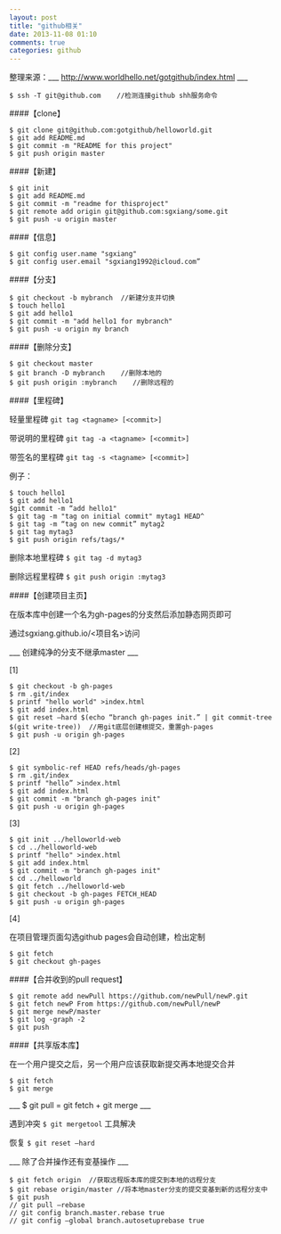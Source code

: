 ```yaml
---
layout: post
title: "github相关"
date: 2013-11-08 01:10
comments: true
categories: github
---
```

整理来源：___ http://www.worldhello.net/gotgithub/index.html ___


	$ ssh -T git@github.com    //检测连接github shh服务命令



####【clone】


	$ git clone git@github.com:gotgithub/helloworld.git
	$ git add README.md
	$ git commit -m "README for this project"
	$ git push origin master


####【新建】


	$ git init
	$ git add README.md
	$ git commit -m "readme for thisproject"
	$ git remote add origin git@github.com:sgxiang/some.git
	$ git push -u origin master




####【信息】


	$ git config user.name "sgxiang"
	$ git config user.email "sgxiang1992@icloud.com”




####【分支】


	$ git checkout -b mybranch  //新建分支并切换
	$ touch hello1
	$ git add hello1
	$ git commit -m "add hello1 for mybranch"
	$ git push -u origin my branch


####【删除分支】


	$ git checkout master
	$ git branch -D mybranch    //删除本地的
	$ git push origin :mybranch    //删除远程的


####【里程碑】


轻量里程碑 `git tag <tagname> [<commit>]`

带说明的里程碑 `git tag -a <tagname> [<commit>]`

带签名的里程碑 `git tag -s <tagname> [<commit>]`

例子：

	$ touch hello1
	$ git add hello1
	$git commit -m “add hello1"
	$ git tag -m "tag on initial commit" mytag1 HEAD^
	$ git tag -m “tag on new commit” mytag2
	$ git tag mytag3
	$ git push origin refs/tags/*


删除本地里程碑  `$ git tag -d mytag3`

删除远程里程碑  `$ git push origin :mytag3`






####【创建项目主页】


在版本库中创建一个名为gh-pages的分支然后添加静态网页即可

通过sgxiang.github.io/<项目名>访问


___ 创建纯净的分支不继承master ___

[1]

	$ git checkout -b gh-pages
	$ rm .git/index
	$ printf "hello world" >index.html
	$ git add index.html
	$ git reset —hard $(echo “branch gh-pages init.” | git commit-tree $(git write-tree))  //用git底层创建根提交，重置gh-pages
	$ git push -u origin gh-pages
	
[2]

	$ git symbolic-ref HEAD refs/heads/gh-pages
	$ rm .git/index
	$ printf "hello” >index.html
	$ git add index.html
	$ git commit -m "branch gh-pages init"
	$ git push -u origin gh-pages
	
[3]

	$ git init ../helloworld-web
	$ cd ../helloworld-web
	$ printf "hello" >index.html
	$ git add index.html
	$ git commit -m "branch gh-pages init"
	$ cd ../helloworld
	$ git fetch ../helloworld-web
	$ git checkout -b gh-pages FETCH_HEAD
	$ git push -u origin gh-pages
	
[4]

在项目管理页面勾选github pages会自动创建，检出定制

	$ git fetch
	$ git checkout gh-pages


 
####【合并收到的pull request】


	$ git remote add newPull https://github.com/newPull/newP.git
	$ git fetch newP From https://github.com/newPull/newP
	$ git merge newP/master
	$ git log -graph -2
	$ git push


####【共享版本库】

在一个用户提交之后，另一个用户应该获取新提交再本地提交合并

	$ git fetch 
	$ git merge
	
___ $ git pull = git fetch + git merge ___


遇到冲突  `$ git mergetool` 工具解决

恢复  `$ git reset —hard`


___ 除了合并操作还有变基操作 ___

	$ git fetch origin  //获取远程版本库的提交到本地的远程分支
	$ git rebase origin/master //将本地master分支的提交变基到新的远程分支中
	$ git push 
	// git pull —rebase
	// git config branch.master.rebase true
	// git config —global branch.autosetuprebase true




